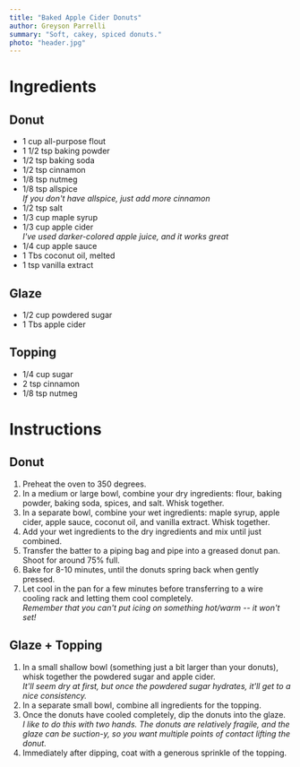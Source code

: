 ```yaml
---
title: "Baked Apple Cider Donuts"
author: Greyson Parrelli
summary: "Soft, cakey, spiced donuts."
photo: "header.jpg"
---
```


# Ingredients

## Donut 
- 1 cup all-purpose flout
- 1 1/2 tsp baking powder
- 1/2 tsp baking soda
- 1/2 tsp cinnamon
- 1/8 tsp nutmeg
- 1/8 tsp allspice  
  _If you don't have allspice, just add more cinnamon_
- 1/2 tsp salt
- 1/3 cup maple syrup
- 1/3 cup apple cider  
  _I've used darker-colored apple juice, and it works great_
- 1/4 cup apple sauce
- 1 Tbs coconut oil, melted
- 1 tsp vanilla extract

## Glaze
- 1/2 cup powdered sugar
- 1 Tbs apple cider

## Topping
- 1/4 cup sugar
- 2 tsp cinnamon
- 1/8 tsp nutmeg


# Instructions

## Donut
1. Preheat the oven to 350 degrees.
1. In a medium or large bowl, combine your dry ingredients: flour, baking powder, baking soda, spices, and salt. Whisk together.
1. In a separate bowl, combine your wet ingredients: maple syrup, apple cider, apple sauce, coconut oil, and vanilla extract. Whisk together.
1. Add your wet ingredients to the dry ingredients and mix until just combined.
1. Transfer the batter to a piping bag and pipe into a greased donut pan. Shoot for around 75% full.
1. Bake for 8-10 minutes, until the donuts spring back when gently pressed.
1. Let cool in the pan for a few minutes before transferring to a wire cooling rack and letting them cool completely.  
    _Remember that you can't put icing on something hot/warm -- it won't set!_

## Glaze + Topping
1. In a small shallow bowl (something just a bit larger than your donuts), whisk together the powdered sugar and apple cider.  
    _It'll seem dry at first, but once the powdered sugar hydrates, it'll get to a nice consistency._
1. In a separate small bowl, combine all ingredients for the topping.
1. Once the donuts have cooled completely, dip the donuts into the glaze.  
    _I like to do this with two hands. The donuts are relatively fragile, and the glaze can be suction-y, so you want multiple points of contact lifting the donut._
1. Immediately after dipping, coat with a generous sprinkle of the topping.